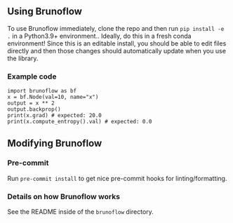 ## Using Brunoflow
To use Brunoflow immediately, clone the repo and then run `pip install -e .` in a Python3.9+ environment.. Ideally, do this in a fresh conda environment! Since this is an editable install, you should be able to edit files directly and then those changes should automatically update when you use the library.

### Example code
```
import brunoflow as bf
x = bf.Node(val=10, name="x")
output = x ** 2
output.backprop()
print(x.grad) # expected: 20.0
print(x.compute_entropy().val) # expected: 0.0
```

## Modifying Brunoflow
### Pre-commit
Run `pre-commit install` to get nice pre-commit hooks for linting/formatting.

### Details on how Brunoflow works
See the README inside of the `brunoflow` directory.
